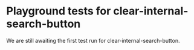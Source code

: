 # Playground tests for clear-internal-search-button
We are still awaiting the first test run for clear-internal-search-button.
